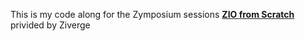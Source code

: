 
This is my code along for the Zymposium sessions [__ZIO from Scratch__](https://www.youtube.com/watch?v=wsTIcHxJMeQ&list=PLvdARMfvom9C8ss18he1P5vOcogawm5uC&index=21) privided by Ziverge